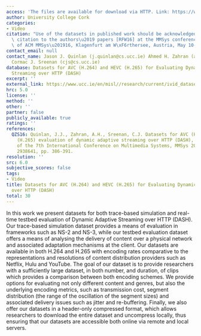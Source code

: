 ```yaml
---
access: 'The files are available for download via HTTP. Link: https://www.ucc.ie/en/misl//research/current/ivid_dataset/'
author: University College Cork
categories:
- Video
citation: "Use of the datasets in published work should be acknowledged by a full\
  \ citation to the authors\u2019 papers [RFW16] at the MMSys conference: Proceedings\
  \ of ACM MMSys\u201916, Klagenfurt am W\xF6rthersee, Austria, May 10-13, 2016."
contact_email: null
contact_name: Jason J. Quinlan (j.quinlan@cs.ucc.ie) Ahmed H. Zahran (a.zahran@cs.ucc.ie)
  Cormac J. Sreenan (cjs@cs.ucc.ie)
database: Datasets for AVC (H.264) and HEVC (H.265) for Evaluating Dynamic Adaptive
  Streaming over HTTP (DASH)
excerpt: ''
external_link: https://www.ucc.ie/en/misl//research/current/ivid_dataset/
hrc: 5.0
license: ''
method: ''
other: ''
partner: false
publicly_available: true
ratings: ''
references:
  QZS16: Quinlan, J.J., Zahran, A.H., Sreenan, C.J. Datasets for AVC (H.264) and HEVC
    (H.265) evaluation of dynamic adaptive streaming over HTTP (DASH), Proceedings
    of the 7th International Conference on Multimedia Systems, MMSys 2016, art. no.
    2938641, pp. 386-391.
resolution: ''
src: 6.0
subjective_scores: false
tags:
- Video
title: Datasets for AVC (H.264) and HEVC (H.265) for Evaluating Dynamic Adaptive Streaming
  over HTTP (DASH)
total: 30
---
```


In this work we present datasets for both trace-based simulation and real-time testbed evaluation of Dynamic Adaptive Streaming over HTTP (DASH). Our trace-based simulation dataset provides a means of evaluation in frameworks such as NS-2 and NS-3, while our testbed evaluation dataset offers a means of analysing the delivery of content over a physical network and associated adaptation mechanisms at the client. Our datasets are available in both H.264 and H.265 with encoding rates comparative to the representations and resolutions of content distribution providers such as Netflix, Hulu and YouTube. The goal of our dataset is to provide researchers with a sufficiently large dataset, in both number, and duration, of clips which provides a comparison between both encoding schemes. We provide options for evaluating not only different content and genres, but also the underlying encoding metrics, such as transmission cost, segment distribution (the range of the oscillation of the segment sizes) and associated delivery issues such as jitter and re-buffering. Finally, we also offer our datasets in a header-only compressed format, which allows researchers to download the entire dataset and uncompress locally, thus ensuring that our datasets are accessible both online via remote and local servers.